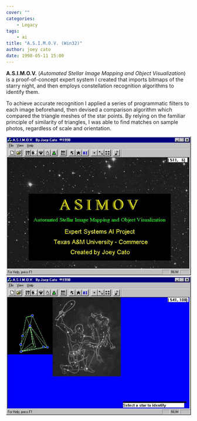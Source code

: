 ```yaml
---
cover: ""
categories:
    - Legacy
tags:
    - ai
title: "A.S.I.M.O.V. (Win32)"
author: joey cato
date: 1998-05-11 15:00
---
```


**A.S.I.M.O.V.** (_Automated Stellar Image Mapping and Object Visualization_) is a proof-of-concept expert system I created that imports bitmaps of the starry night, and then employs constellation recognition algorithms to identify them.

To achieve accurate recognition I applied a series of programmatic filters to each image beforehand, then devised a comparison algorithm which compared the triangle meshes of the star points. By relying on the familiar principle of similarity of triangles, I was able to find matches on sample photos, regardless of scale and orientation.

<img src="asimov.jpg" style="width:640px" />

<img src="asimov2.jpg" style="width:640px" />
<br>
